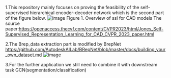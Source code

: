 1.This repository mainly focuses on proving the feasibility of the self-supervised hierarchical encoder-decoder network which is the second part of the figure below.
![image](https://github.com/user-attachments/assets/528f34d8-9f0e-4bac-86e6-a8b925c73020)
Figure 1. Overview of ssl for CAD models
The source paper:https://openaccess.thecvf.com/content/CVPR2023/html/Jones_Self-Supervised_Representation_Learning_for_CAD_CVPR_2023_paper.html

2.The Brep_data extraction part is modified by BrepNet https://github.com/AutodeskAILab/BRepNet/blob/master/docs/building_your_own_dataset.md
![image](https://github.com/user-attachments/assets/31ed605b-fd09-4953-ad74-292974f4b308)

3.For the further application we still need to combine it with downstream task GCN(segmentation/classification)
